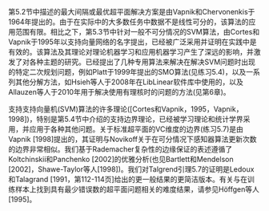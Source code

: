 第5.2节中描述的最大间隔或最优超平面解决方案是由Vapnik和Chervonenkis于1964年提出的。由于在实际中的大多数任务中数据不是线性可分的，该算法的应用范围有限。相比之下，第5.3节中针对一般不可分情况的SVM算法，由Cortes和Vapnik于1995年以支持向量网络的名字提出，已经被广泛采用并证明在实践中是有效的。该算法及其理论对理论机器学习和应用机器学习产生了深远的影响，并激发了对各种主题的研究。已经提出了几种专用算法来解决在解决SVM问题时出现的特定二次规划问题，例如Platt于1999年提出的SMO算法(见练习5.4)，以及一系列其他分解方法，如Hsieh等人于2008年在LibLinear软件库中使用的，以及Allauzen等人于2010年用于解决使用有理核时的问题的方法(见第6章)。

支持支持向量机(SVM)算法的许多理论([Cortes和Vapnik，1995，Vapnik，1998])，特别是第5.4节中介绍的支持边界理论，已经被学习理论和统计学界采用，并应用于各种其他问题。关于标准超平面的VC维度的边界(练习5.7)是由Vapnik [1998]提出的，其证明与Novikoff关于在可分情况下感知器算法更新次数的边界非常相似。我们基于Rademacher复杂性的边缘保证的表述遵循了Koltchinskii和Panchenko [2002]的优雅分析(也见Bartlett和Mendelson [2002]，Shawe-Taylor等人[1998])。我们对Talgrend引理5.7的证明是Ledoux和Talagrand [1991，第112-114页]给出的更一般结果的更简洁版本。有关与在训练样本上找到具有最少错误数的超平面问题相关的难度结果，请参见Höffgen等人[1995]。
